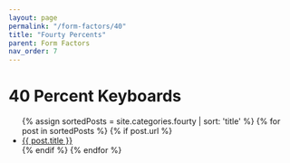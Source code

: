 ```yaml
---
layout: page
permalink: "/form-factors/40"
title: "Fourty Percents"
parent: Form Factors
nav_order: 7
---
```

# 40 Percent Keyboards

<ul>
  {% assign sortedPosts = site.categories.fourty | sort: 'title' %}
    {% for post in sortedPosts %}
      {% if post.url %}
        <li><a href="{{ post.url }}">{{ post.title }}</a></li>
        {% endif %}
    {% endfor %}
</ul>
